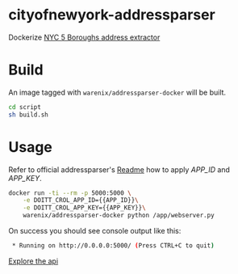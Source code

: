 # cityofnewyork-addressparser
Dockerize [NYC 5 Boroughs address extractor][cityofnewyork-addressparser]

# Build

An image tagged with `warenix/addressparser-docker` will be built.
```sh
cd script
sh build.sh
```

# Usage

Refer to official addressparser's [Readme](addressparser/README.md) how to apply *APP\_ID* and *APP\_KEY*.

```sh
docker run -ti --rm -p 5000:5000 \
	-e DOITT_CROL_APP_ID={{APP_ID}}\
	-e DOITT_CROL_APP_KEY={{APP_KEY}}\
	warenix/addressparser-docker python /app/webserver.py
```

On success you should see console output like this:

```sh
 * Running on http://0.0.0.0:5000/ (Press CTRL+C to quit)
```

[Explore the api](http://localhost:5000/api)

[cityofnewyork-addressparser]:https://github.com/CityOfNewYork/addressparser
